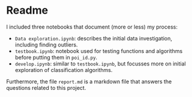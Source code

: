 # Readme
I included three notebooks that document (more or less) my process:
- `Data exploration.ipynb`: describes the initial data investigation, including finding outliers.
- `testbook.ipynb`: notebook used for testing functions and algorithms before putting them in `poi_id.py`.
- `develop.ipynb`: similar to `testbook.ipynb`, but focusses more on initial exploration of classification algorithms.

Furthermore, the file `report.md` is a markdown file that answers the questions related to this project.

